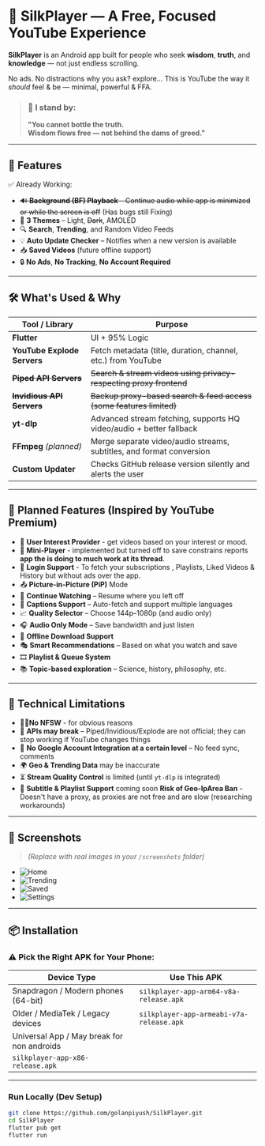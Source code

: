 # 🎥 SilkPlayer — A Free, Focused YouTube Experience

**SilkPlayer** is an Android app built for people who seek **wisdom**, **truth**, and **knowledge** — not just endless scrolling.

No ads. 
No distractions why you ask? explore... 
This is YouTube the way it *should* feel & be — minimal, powerful & FFA.


> ### 🧠 I stand by:  
> **"You cannot bottle the truth.  
> Wisdom flows free — not behind the dams of greed."**

---

## 🚀 Features

✅ Already Working:

- ~~🔊 **Background (BF) Playback** – Continue audio while app is minimized or while the screen is off~~ (Has bugs still Fixing)
- 🎨 **3 Themes** – Light, ~~Dark~~, AMOLED  
- 🔍 **Search**, **Trending**, and Random Video Feeds 
- 💡 **Auto Update Checker** – Notifies when a new version is available  
- 📥 **Saved Videos** (future offline support)  
- 🔒 **No Ads**, **No Tracking**, **No Account Required**

---

## 🛠️ What's Used & Why

| Tool / Library      | Purpose                                                                 |
|---------------------|-------------------------------------------------------------------------|
| **Flutter**         |    UI + 95% Logic |
| **YouTube Explode Servers** | Fetch metadata (title, duration, channel, etc.) from YouTube            |
| ~~**Piped API Servers**~~       | ~~Search & stream videos using privacy-respecting proxy frontend~~          |
| ~~**Invidious API Servers**~~   | ~~Backup proxy-based search & feed access (some features limited)~~         |
| **yt-dlp**   | Advanced stream fetching, supports HQ video/audio + better fallback |
| **FFmpeg** *(planned)*   | Merge separate video/audio streams, subtitles, and format conversion |
| **Custom Updater**  | Checks GitHub release version silently and alerts the user              |

---

## 🔮 Planned Features (Inspired by YouTube Premium)

- 🥚 **User Interest Provider** - get videos based on your interest or mood.
- 🤏 **Mini-Player** - implemented but turned off to save constrains reports **app the is doing to much work at its thread**.
- 🫆 **Login Support** - To fetch your subscriptions , Playlists, Liked Videos & History but without ads over the app.
- 📤 **Picture-in-Picture (PiP)** Mode  
- 📌 **Continue Watching** – Resume where you left off  
- 📝 **Captions Support** – Auto-fetch and support multiple languages  
- 📈 **Quality Selector** – Choose 144p–1080p (and audio only)  
- 🎧 **Audio Only Mode** – Save bandwidth and just listen  
- 📂 **Offline Download Support**  
- 🎭 **Smart Recommendations** – Based on what you watch and save  
- 🎞️ **Playlist & Queue System**  
- 📚 **Topic-based exploration** – Science, history, philosophy, etc.
---

## 🪫 Technical Limitations

- 👨‍🚒**No NFSW** - for obvious reasons 
- 🔄 **APIs may break** – Piped/Invidious/Explode are not official; they can stop working if YouTube changes things
- 🚫 **No Google Account Integration at a certain level** – No feed sync, comments
- 🌍 **Geo & Trending Data** may be inaccurate
- ⏳ **Stream Quality Control** is limited (until `yt-dlp` is integrated)
- 🧩 **Subtitle & Playlist Support** coming soon
**Risk of Geo-IpArea Ban** - Doesn't have a proxy, as proxies are not free and are slow (researching workarounds)
---

## 📸 Screenshots

> *(Replace with real images in your `/screenshots` folder)*

- ![Home](screenshots/home.png)
- ![Trending](screenshots/trending.png)
- ![Saved](screenshots/saved.png)
- ![Settings](screenshots/settings.png)

---

## 📦 Installation

### ⚠️ Pick the Right APK for Your Phone:

| Device Type        | Use This APK          |
|--------------------|------------------------|
| Snapdragon / Modern phones (64-bit) | `silkplayer-app-arm64-v8a-release.apk` |
| Older / MediaTek / Legacy devices   | `silkplayer-app-armeabi-v7a-release.apk` |
| Universal App / May break for non androids|
`silkplayer-app-x86-release.apk` |

---

### Run Locally (Dev Setup)

```bash
git clone https://github.com/golanpiyush/SilkPlayer.git
cd SilkPlayer
flutter pub get
flutter run
